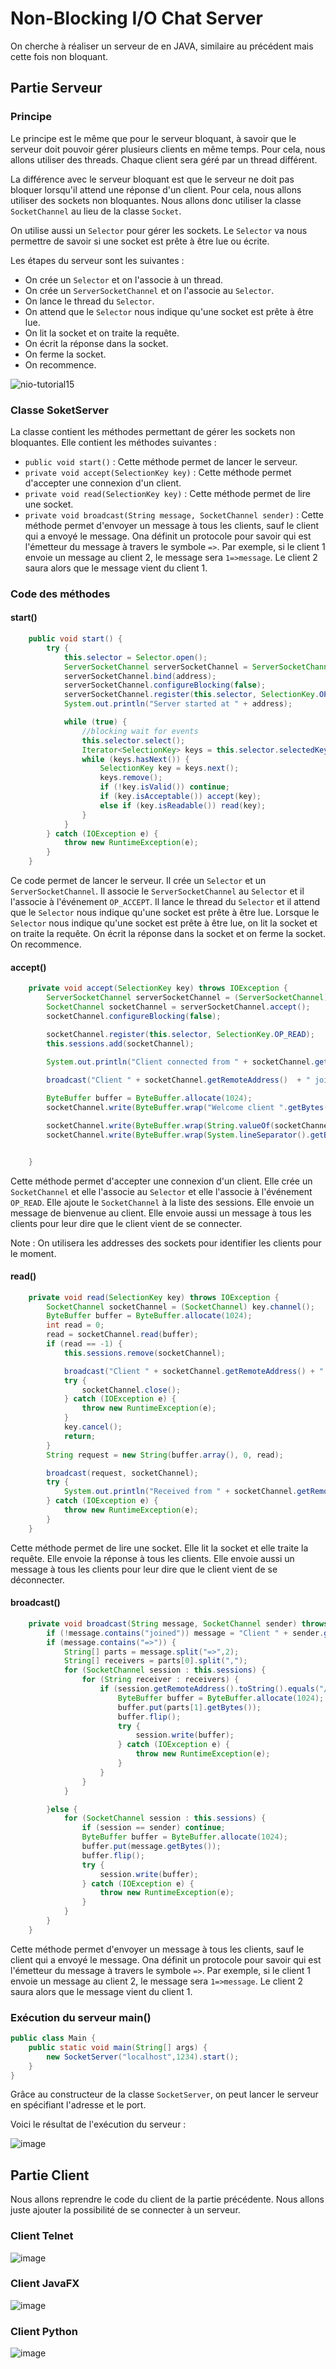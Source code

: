# Non-Blocking I/O Chat Server
On cherche à réaliser un serveur de  en JAVA, similaire au précédent mais cette fois non bloquant.
## Partie Serveur
### Principe
Le principe est le même que pour le serveur bloquant, à savoir que le serveur doit pouvoir gérer plusieurs clients en même temps. Pour cela, nous allons utiliser des threads. Chaque client sera géré par un thread différent.

La différence avec le serveur bloquant est que le serveur ne doit pas bloquer lorsqu'il attend une réponse d'un client. Pour cela, nous allons utiliser des sockets non bloquantes. Nous allons donc utiliser la classe `SocketChannel` au lieu de la classe `Socket`. 

On utilise aussi un `Selector` pour gérer les sockets. Le `Selector` va nous permettre de savoir si une socket est prête à être lue ou écrite.

Les étapes du serveur sont les suivantes :
* On crée un `Selector` et on l'associe à un thread.
* On crée un `ServerSocketChannel` et on l'associe au `Selector`.
* On lance le thread du `Selector`.
* On attend que le `Selector` nous indique qu'une socket est prête à être lue.
* On lit la socket et on traite la requête.
* On écrit la réponse dans la socket.
* On ferme la socket.
* On recommence.

![nio-tutorial15](https://user-images.githubusercontent.com/106016869/219957646-a1a10472-1be1-40e9-866d-aea0912c69fc.png)


### Classe SoketServer 
La classe contient les méthodes permettant de gérer les sockets non bloquantes. Elle contient les méthodes suivantes :
* `public void start()` : Cette méthode permet de lancer le serveur.
* `private void accept(SelectionKey key)` : Cette méthode permet d'accepter une connexion d'un client.
* `private void read(SelectionKey key)` : Cette méthode permet de lire une socket.
* `private void broadcast(String message, SocketChannel sender)` : Cette méthode permet d'envoyer un message à tous les clients, sauf le client qui a envoyé le message. Ona définit un protocole pour savoir qui est l'émetteur du message à travers le symbole `=>`. Par exemple, si le client 1 envoie un message au client 2, le message sera `1=>message`. Le client 2 saura alors que le message vient du client 1.

### Code des méthodes
#### start()
```java
    public void start() {
        try {
            this.selector = Selector.open();
            ServerSocketChannel serverSocketChannel = ServerSocketChannel.open();
            serverSocketChannel.bind(address);
            serverSocketChannel.configureBlocking(false);
            serverSocketChannel.register(this.selector, SelectionKey.OP_ACCEPT);
            System.out.println("Server started at " + address);

            while (true) {
                //blocking wait for events
                this.selector.select();
                Iterator<SelectionKey> keys = this.selector.selectedKeys().iterator();
                while (keys.hasNext()) {
                    SelectionKey key = keys.next();
                    keys.remove();
                    if (!key.isValid()) continue;
                    if (key.isAcceptable()) accept(key);
                    else if (key.isReadable()) read(key);
                }
            }
        } catch (IOException e) {
            throw new RuntimeException(e);
        }
    }
```
Ce code permet de lancer le serveur. Il crée un `Selector` et un `ServerSocketChannel`. Il associe le `ServerSocketChannel` au `Selector` et il l'associe à l'événement `OP_ACCEPT`. Il lance le thread du `Selector` et il attend que le `Selector` nous indique qu'une socket est prête à être lue. Lorsque le `Selector` nous indique qu'une socket est prête à être lue, on lit la socket et on traite la requête. On écrit la réponse dans la socket et on ferme la socket. On recommence.

#### accept()
```java
    private void accept(SelectionKey key) throws IOException {
        ServerSocketChannel serverSocketChannel = (ServerSocketChannel) key.channel();
        SocketChannel socketChannel = serverSocketChannel.accept();
        socketChannel.configureBlocking(false);

        socketChannel.register(this.selector, SelectionKey.OP_READ);
        this.sessions.add(socketChannel);
        
        System.out.println("Client connected from " + socketChannel.getRemoteAddress());

        broadcast("Client " + socketChannel.getRemoteAddress()  + " joined chat!"+System.lineSeparator(), socketChannel);

        ByteBuffer buffer = ByteBuffer.allocate(1024);
        socketChannel.write(ByteBuffer.wrap("Welcome client ".getBytes()));

        socketChannel.write(ByteBuffer.wrap(String.valueOf(socketChannel.getRemoteAddress()).getBytes()));
        socketChannel.write(ByteBuffer.wrap(System.lineSeparator().getBytes()));


    }
```
Cette méthode permet d'accepter une connexion d'un client. Elle crée un `SocketChannel` et elle l'associe au `Selector` et elle l'associe à l'événement `OP_READ`. Elle ajoute le `SocketChannel` à la liste des sessions. Elle envoie un message de bienvenue au client. Elle envoie aussi un message à tous les clients pour leur dire que le client vient de se connecter.

Note : On utilisera les addresses des sockets pour identifier les clients pour le moment.

#### read()
```java
    private void read(SelectionKey key) throws IOException {
        SocketChannel socketChannel = (SocketChannel) key.channel();
        ByteBuffer buffer = ByteBuffer.allocate(1024);
        int read = 0;
        read = socketChannel.read(buffer);
        if (read == -1) {
            this.sessions.remove(socketChannel);

            broadcast("Client " + socketChannel.getRemoteAddress() + " left chat!"+System.lineSeparator(), socketChannel);
            try {
                socketChannel.close();
            } catch (IOException e) {
                throw new RuntimeException(e);
            }
            key.cancel();
            return;
        }
        String request = new String(buffer.array(), 0, read);

        broadcast(request, socketChannel);
        try {
            System.out.println("Received from " + socketChannel.getRemoteAddress() + " : " + request);
        } catch (IOException e) {
            throw new RuntimeException(e);
        }
    }
```
Cette méthode permet de lire une socket. Elle lit la socket et elle traite la requête. Elle envoie la réponse à tous les clients. Elle envoie aussi un message à tous les clients pour leur dire que le client vient de se déconnecter.

#### broadcast()
```java
    private void broadcast(String message, SocketChannel sender) throws IOException {
        if (!message.contains("joined")) message = "Client " + sender.getRemoteAddress() + " > " + message;
        if (message.contains("=>")) {
            String[] parts = message.split("=>",2);
            String[] receivers = parts[0].split(",");
            for (SocketChannel session : this.sessions) {
                for (String receiver : receivers) {
                    if (session.getRemoteAddress().toString().equals("/"+receiver)) {
                        ByteBuffer buffer = ByteBuffer.allocate(1024);
                        buffer.put(parts[1].getBytes());
                        buffer.flip();
                        try {
                            session.write(buffer);
                        } catch (IOException e) {
                            throw new RuntimeException(e);
                        }
                    }
                }
            }

        }else {
            for (SocketChannel session : this.sessions) {
                if (session == sender) continue;
                ByteBuffer buffer = ByteBuffer.allocate(1024);
                buffer.put(message.getBytes());
                buffer.flip();
                try {
                    session.write(buffer);
                } catch (IOException e) {
                    throw new RuntimeException(e);
                }
            }
        }
    }
```
Cette méthode permet d'envoyer un message à tous les clients, sauf le client qui a envoyé le message. Ona définit un protocole pour savoir qui est l'émetteur du message à travers le symbole `=>`. Par exemple, si le client 1 envoie un message au client 2, le message sera `1=>message`. Le client 2 saura alors que le message vient du client 1.

### Exécution du serveur main()
```java
public class Main {
    public static void main(String[] args) {
        new SocketServer("localhost",1234).start();
    }
}
```
Grâce au constructeur de la classe `SocketServer`, on peut lancer le serveur en spécifiant l'adresse et le port.

Voici le résultat de l'exécution du serveur :

![image](https://user-images.githubusercontent.com/106016869/219957709-31b25940-b585-471b-b26b-41ddca4d425d.png)

## Partie Client
Nous allons reprendre le code du client de la partie précédente. Nous allons juste ajouter la possibilité de se connecter à un serveur.

### Client Telnet 
![image](https://user-images.githubusercontent.com/106016869/219957762-b3856789-7e5b-4296-b64a-6516541151bd.png)

### Client JavaFX
![image](https://user-images.githubusercontent.com/106016869/219957807-0752b91c-9844-41e2-b84e-39363d0834ec.png)

### Client Python
![image](https://user-images.githubusercontent.com/106016869/219957876-b3192720-99e7-4425-b3b8-4d98e31554dc.png)



